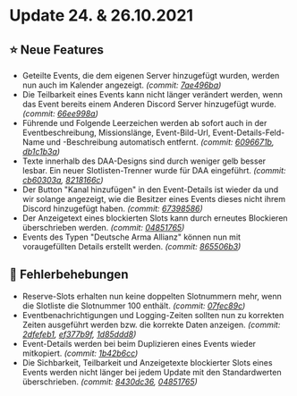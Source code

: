 # Update 24. & 26.10.2021

## ⭐ Neue Features

* Geteilte Events, die dem eigenen Server hinzugefügt wurden, werden nun auch im Kalender angezeigt. _(commit:_ [_7ae496ba_](https://github.com/Alf-Melmac/slotbotServer/commit/7ae496bab535b933cc0cf1ee279f0b24c150dfc2)_)_
* Die Teilbarkeit eines Events kann nicht länger verändert werden, wenn das Event bereits einem Anderen Discord Server hinzugefügt wurde. _(commit:_ [_66ee998a_](https://github.com/Alf-Melmac/slotbotServer/commit/66ee998a3b7e79acc1fea56a999f151a540a0fe7)_)_
* Führende und Folgende Leerzeichen werden ab sofort auch in der Eventbeschreibung, Missionslänge, Event-Bild-Url, Event-Details-Feld-Name und -Beschreibung automatisch entfernt. _(commit:_ [_6096671b_](https://github.com/Alf-Melmac/slotbotServer/commit/6096671b3a9669a40e677077f144b039529f46fb)_,_ [_db1c1b3a_](https://github.com/Alf-Melmac/slotbotServer/commit/db1c1b3ae40d16b6a82973164e3200817edb3f0c)_)_
* Texte innerhalb des DAA-Designs sind durch weniger gelb besser lesbar. Ein neuer Slotlisten-Trenner wurde für DAA eingeführt. _(commit:_ [_cb60303a_](https://github.com/Alf-Melmac/slotbotServer/commit/cb60303a9f12c39e2598dcd9e55a8d79b892d290)_,_ [_8218166c_](https://github.com/Alf-Melmac/slotbotServer/commit/8218166ca56a9c626d3afbc5f1f2ea2f2ebb2d3f)_)_
* Der Button "Kanal hinzufügen" in den Event-Details ist wieder da und wir solange angezeigt, wie die Besitzer eines Events dieses nicht ihrem Discord hinzugefügt haben. _(commit:_ [_67398586_](https://github.com/Alf-Melmac/slotbotServer/commit/6739858602a2aeba80c95822efd8c7c5dd663caf)_)_
* Der Anzeigetext eines blockierten Slots kann durch erneutes Blockieren überschrieben werden. _(commit:_ [_04851765_](https://github.com/Alf-Melmac/slotbotServer/commit/04851765030a1fad19a3dbfefbbdc2cb2dbce3de)_)_
* Events des Typen "Deutsche Arma Allianz" können nun mit voraugefüllten Details erstellt werden. _(commit:_ [_865506b3_](https://github.com/Alf-Melmac/slotbotServer/commit/865506b33b8012eeeb84b4e3ea383733e0d59447)_)_

## 🐞 Fehlerbehebungen

* Reserve-Slots erhalten nun keine doppelten Slotnummern mehr, wenn die Slotliste die Slotnummer 100 enthält. _(commit:_ [_07fec89c_](https://github.com/Alf-Melmac/slotbotServer/commit/07fec89c9c469760c5d0149ee79d58454b0c9b0b)_)_
* Eventbenachrichtigungen und Logging-Zeiten sollten nun zu korrekten Zeiten ausgeführt werden bzw. die korrekte Daten anzeigen. _(commit:_ [_2dfefeb1_](https://github.com/Alf-Melmac/slotbotServer/commit/2dfefeb1572b4819588a891bf8b415afb8c68189)_,_ [_ef377b9f_](https://github.com/Alf-Melmac/slotbotServer/commit/ef377b9f1307f4f3c91fa5bf1f674406c8573115)_,_ [_1d85ddd8_](https://github.com/Alf-Melmac/slotbotServer/commit/1d85ddd870ba2fbd06fb9029cd5782774bc6f238)_)_
* Event-Details werden bei beim Duplizieren eines Events wieder mitkopiert. _(commit:_ [_1b42b6cc_](https://github.com/Alf-Melmac/slotbotServer/commit/1b42b6cc88ea1d993c905d1707528f8cf3320863)_)_
* Die Sichbarkeit, Teilbarkeit und Anzeigetexte blockierter Slots eines Events werden nicht länger bei jedem Update mit den Standardwerten überschrieben. _(commit:_ [_8430dc36_](https://github.com/Alf-Melmac/slotbotServer/commit/8430dc36bd20cd64cd968f942004d6a43bb88a31)_,_ [_04851765_](https://github.com/Alf-Melmac/slotbotServer/commit/04851765030a1fad19a3dbfefbbdc2cb2dbce3de)_)_
